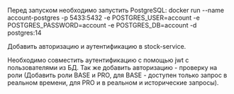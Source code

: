 Перед запуском необходимо запустить PostgreSQL:
docker run --name account-postgres -p 5433:5432 -e POSTGRES_USER=account -e POSTGRES_PASSWORD=account -e POSTGRES_DB=account -d postgres:14

Добавить авторизацию и аутентификацию в stock-service.

Необходимо совместить аутентификацию с помощью jwt c пользователями из БД. 
Так же добавить авторизацию - проверку на роли 
(Добавить роли BASE и PRO, для BASE - доступен только запрос в реальном времени, 
для PRO и в реальном и исторические запросы).